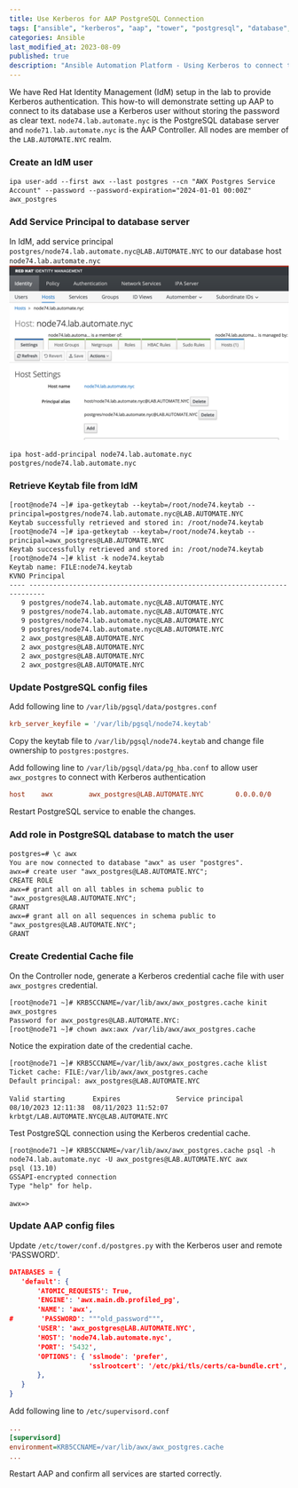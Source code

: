 ```yaml
---
title: Use Kerberos for AAP PostgreSQL Connection
tags: ["ansible", "kerberos", "aap", "tower", "postgresql", "database", "idm" ]
categories: Ansible
last_modified_at: 2023-08-09
published: true
description: "Ansible Automation Platform - Using Kerberos to connect to PostgreSQL database"
---
```


We have Red Hat Identity Management (IdM) setup in the lab to provide Kerberos authentication.  This how-to will demonstrate setting up AAP to connect to its database use a Kerberos user without storing the password as clear text. `node74.lab.automate.nyc` is the PostgreSQL database server and `node71.lab.automate.nyc` is the AAP Controller.  All nodes are member of the `LAB.AUTOMATE.NYC` realm.

### Create an IdM user

```shell
ipa user-add --first awx --last postgres --cn "AWX Postgres Service Account" --password --password-expiration="2024-01-01 00:00Z" awx_postgres
```
### Add Service Principal to database server

In IdM, add service principal `postgres/node74.lab.automate.nyc@LAB.AUTOMATE.NYC` to our database host `node74.lab.automate.nyc`
![IdM add service principal](/assets/images/2023/2023-08-09-idm-add-serivce-principal.png)

```shell
ipa host-add-principal node74.lab.automate.nyc postgres/node74.lab.automate.nyc
```
### Retrieve Keytab file from IdM

```shell
[root@node74 ~]# ipa-getkeytab --keytab=/root/node74.keytab --principal=postgres/node74.lab.automate.nyc@LAB.AUTOMATE.NYC
Keytab successfully retrieved and stored in: /root/node74.keytab
[root@node74 ~]# ipa-getkeytab --keytab=/root/node74.keytab --principal=awx_postgres@LAB.AUTOMATE.NYC
Keytab successfully retrieved and stored in: /root/node74.keytab
[root@node74 ~]# klist -k node74.keytab 
Keytab name: FILE:node74.keytab
KVNO Principal
---- --------------------------------------------------------------------------
   9 postgres/node74.lab.automate.nyc@LAB.AUTOMATE.NYC
   9 postgres/node74.lab.automate.nyc@LAB.AUTOMATE.NYC
   9 postgres/node74.lab.automate.nyc@LAB.AUTOMATE.NYC
   9 postgres/node74.lab.automate.nyc@LAB.AUTOMATE.NYC
   2 awx_postgres@LAB.AUTOMATE.NYC
   2 awx_postgres@LAB.AUTOMATE.NYC
   2 awx_postgres@LAB.AUTOMATE.NYC
   2 awx_postgres@LAB.AUTOMATE.NYC
```

### Update PostgreSQL config files

Add following line to `/var/lib/pgsql/data/postgres.conf`
```ini
krb_server_keyfile = '/var/lib/pgsql/node74.keytab'
```
Copy the keytab file to `/var/lib/pgsql/node74.keytab` and change file ownership to `postgres:postgres`.

Add following line to `/var/lib/pgsql/data/pg_hba.conf` to allow user `awx_postgres` to connect with Kerberos authentication
```ini
host    awx         awx_postgres@LAB.AUTOMATE.NYC        0.0.0.0/0      gss include_realm=1 krb_realm=LAB.AUTOMATE.NYC
```

Restart PostgreSQL service to enable the changes.

### Add role in PostgreSQL database to match the user

```shell
postgres=# \c awx
You are now connected to database "awx" as user "postgres".
awx=# create user "awx_postgres@LAB.AUTOMATE.NYC";
CREATE ROLE
awx=# grant all on all tables in schema public to "awx_postgres@LAB.AUTOMATE.NYC";
GRANT
awx=# grant all on all sequences in schema public to "awx_postgres@LAB.AUTOMATE.NYC";
GRANT
```

### Create Credential Cache file

On the Controller node, generate a Kerberos credential cache file with user `awx_postgres` credential.
```shell
[root@node71 ~]# KRB5CCNAME=/var/lib/awx/awx_postgres.cache kinit awx_postgres
Password for awx_postgres@LAB.AUTOMATE.NYC: 
[root@node71 ~]# chown awx:awx /var/lib/awx/awx_postgres.cache
```

Notice the expiration date of the credential cache.
```shell
[root@node71 ~]# KRB5CCNAME=/var/lib/awx/awx_postgres.cache klist
Ticket cache: FILE:/var/lib/awx/awx_postgres.cache
Default principal: awx_postgres@LAB.AUTOMATE.NYC

Valid starting       Expires              Service principal
08/10/2023 12:11:38  08/11/2023 11:52:07  krbtgt/LAB.AUTOMATE.NYC@LAB.AUTOMATE.NYC
```

Test PostgreSQL connection using the Kerberos credential cache.
```shell
[root@node71 ~]# KRB5CCNAME=/var/lib/awx/awx_postgres.cache psql -h node74.lab.automate.nyc -U awx_postgres@LAB.AUTOMATE.NYC awx
psql (13.10)
GSSAPI-encrypted connection
Type "help" for help.

awx=> 
```

### Update AAP config files

Update `/etc/tower/conf.d/postgres.py` with the Kerberos user and remote 'PASSWORD'.
```json
DATABASES = {
   'default': {
       'ATOMIC_REQUESTS': True,
       'ENGINE': 'awx.main.db.profiled_pg',
       'NAME': 'awx',
#       'PASSWORD': """old_password""",
       'USER': 'awx_postgres@LAB.AUTOMATE.NYC',
       'HOST': 'node74.lab.automate.nyc',
       'PORT': '5432',
       'OPTIONS': { 'sslmode': 'prefer',
                    'sslrootcert': '/etc/pki/tls/certs/ca-bundle.crt',
       },
   }
}
```

Add following line to `/etc/supervisord.conf`
```ini
...
[supervisord]
environment=KRB5CCNAME=/var/lib/awx/awx_postgres.cache
...
```

Restart AAP and confirm all services are started correctly.